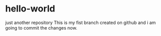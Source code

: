 # hello-world
just another repository
This is my fist branch created on github and i am going to commit the changes now.
